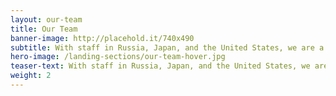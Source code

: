 ```yaml
---
layout: our-team 
title: Our Team
banner-image: http://placehold.it/740x490
subtitle: With staff in Russia, Japan, and the United States, we are a nimble and well-connected team of fishery experts with a myriad of fishing industry, management, conservation, and business expertise.
hero-image: /landing-sections/our-team-hover.jpg
teaser-text: With staff in Russia, Japan, and the United States, we are a nimble and well-connected team of fishery experts with a myriad of fishing industry, management, conservation, and business expertise.
weight: 2
---
```

